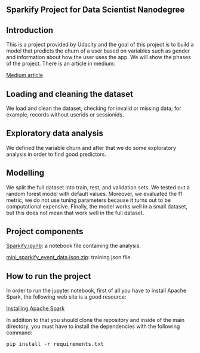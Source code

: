 <article class="markdown-body entry-content container-lg" itemprop="text">
    <h1><a id="user-content-sparkify-project-from-data-scientist-nanodegree">Sparkify Project for Data Scientist Nanodegree</a></h1>
    <h2><a id="user-content-introduction">Introduction</a></h2>
    <p>This is a project provided by Udacity and the goal of this project is to build a model
        that predicts the churn of a user based on variables such as gender and information about how the user uses the app. We will show the phases of the project.          There is an article in medium:
    </p>
    <p><a href="https://medium.com/@ibrarhussainse/big-data-pipelines-with-pyspark-to-detect-churned-users-f4cd8e27423f" rel="nofollow">Medium article</a></p>
    <h2><a id="user-content-loading-and-cleaning-the-dataset">Loading and cleaning the dataset</a></h2>
    <p>We load and clean the dataset, checking for invalid or missing data; for example, records without userids or sessionids.</p>
    <h2><a id="user-content-exploratory-data-analysis">Exploratory data analysis</a></h2>
    <p>We defined the variable churn and after that we do some exploratory analysis in order to find good predictors.</p>
    <h2><a id="user-content-modelling">Modelling</a></h2>
    <p>We split the full dataset into train, test, and validation sets. We tested out a random forest model with default values. Moreover, we evaluated the f1 metric, we do not use tuning parameters because it turns out to be computational expensive. Finally, the model works well in a small dataset, but this does not mean that work well in the full dataset.</p>
    <h2><a id="user-content-project-components">Project components</a></h2>
    <p><a href="https://raw.githubusercontent.com/ricardoues/sparkify-project/master/Sparkify.ipynb" rel="nofollow">Sparkify.ipynb</a>: a notebook file containing the analysis.</p>
    <p><a href="https://github.com/ricardoues/sparkify-project/blob/master/mini_sparkify_event_data.json.zip?raw=true">mini_sparkify_event_data.json.zip</a>: training json file.</p>
    <h2><a id="user-content-how-to-run-the-project">How to run the project</a></h2>
    <p>In order to run the jupyter notebook, first of all you have to install Apache Spark, the following web site is a good resource:</p>
    <p><a href="https://computingforgeeks.com/how-to-install-apache-spark-on-ubuntu-debian/" rel="nofollow">Installing Apache Spark</a></p>
    <p>In addition to that you should clone the repository and inside of the main directory, you must have to install the dependencies with the following command:</p>
    <div class="highlight highlight-source-shell"><pre>pip install -r requirements.txt</pre></div>
</article>
